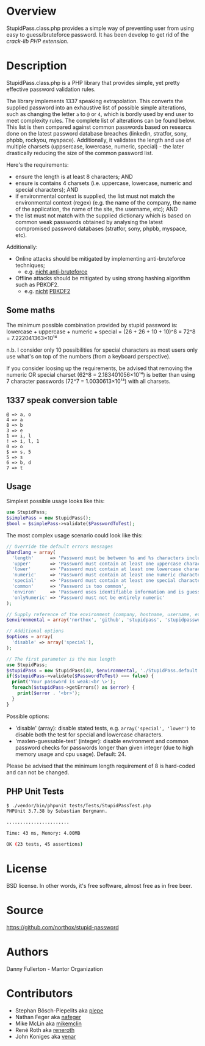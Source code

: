 # Overview
StupidPass.class.php provides a simple way of preventing user from using easy to guess/bruteforce password. It has been develop to get rid of the *crack-lib PHP extension*.

# Description
StupidPass.class.php is a PHP library that provides simple, yet pretty effective password validation rules.

The library implements 1337 speaking extrapolation. This converts the supplied password into an exhaustive list of possible simple alterations, such as changing the letter `a` to `@` or `4`, which is bordly used by end user to meet complexity rules. The complete list of alterations can be found below. This list is then compared against common passwords based on researcs done on the latest password database breaches (linkedin, stratfor, sony, phpbb, rockyou, myspace). Additionally, it validates the length and use of multiple charsets (uppsercase, lowercase, numeric, special) - the later drastically reducing the size of the common password list.

Here's the requirements:

* ensure the length is at least 8 characters; AND
* ensure is contains 4 charsets (i.e. uppercase, lowercase, numeric and special characters); AND
* if environmental context is supplied, the list must not match the environmental context (regex) (e.g. the name of the company, the name of the application, the name of the site, the username, etc); AND
* the list must not match with the supplied dictionary which is based on common weak passwords obtained by analysing the latest compromised password databases (stratfor, sony, phpbb, myspace, etc).

Additionally:

* Online attacks should be mitigated by implementing anti-bruteforce techniques;
  * e.g. [nicht anti-bruteforce](https://github.com/northox/nicht/blob/master/lib/nicht/Nicht.class.php#L633)
* Offline attacks should be mitigated by using strong hashing algorithm such as PBKDF2.
  * e.g. [nicht](https://github.com/northox/nicht/blob/master/src/admin.php#L58) [PBKDF2](https://github.com/northox/nicht/blob/master/lib/nicht/MysqliNichtAuthPbkdf2.class.php#L65)

## Some maths
The minimum possible combination provided by stupid password is: lowercase + uppercase + numeric + special = (26 + 26 + 10 + 10)^8 = 72^8 = 7.222041363×10¹⁴

n.b. I consider only 10 possibilities for special characters as most users only use what's on top of the numbers (from a keyboard perspective).

If you consider loosing up the requirements, be advised that removing the numeric OR special charset (62^8 = 2.183401056×10¹⁴) is better than using 7 character passwords (72^7 = 1.0030613×10¹³) with all charsets.

## 1337 speak conversion table

    @ => a, o
    4 => a
    8 => b
    3 => e
    1 => i, l
    ! => i, l, 1
    0 => o
    $ => s, 5
    5 => s
    6 => b, d
    7 => t

## Usage
Simplest possible usage looks like this:

```php
use StupidPass;
$simplePass = new StupidPass();
$bool = $simplePass->validate($PasswordToTest);
```

The most complex usage scenario could look like this:

```php
// Override the default errors messages
$hardlang = array(
  'length'      => 'Password must be between %s and %s characters inclusively',
  'upper'       => 'Password must contain at least one uppercase character',
  'lower'       => 'Password must contain at least one lowercase character',
  'numeric'     => 'Password must contain at least one numeric character',
  'special'     => 'Password must contain at least one special character',
  'common'      => 'Password is too common',
  'environ'     => 'Password uses identifiable information and is guessable',
  'onlyNumeric' => 'Password must not be entirely numeric'
);

// Supply reference of the environment (company, hostname, username, etc)
$environmental = array('northox', 'github', 'stupidpass', 'stupidpassword');

// Additional options
$options = array(
  'disable' => array('special'),
);

// The first parameter is the max length
use StupidPass;
$stupidPass = new StupidPass(40, $environmental, './StupidPass.default.dict', $hardlang, $options);
if($stupidPass->validate($PasswordToTest) === false) {
  print('Your password is weak:<br \>');
  foreach($stupidPass->getErrors() as $error) {
    print($error . '<br>');
  }
}
```

Possible options:
* 'disable' (array): disable stated tests, e.g. `array('special', 'lower')` to disable both the test for special and lowercase characters.
* 'maxlen-guessable-test' (integer): disable environment and common password checks for passwords longer than given integer (due to high memory usage and cpu usage). Default: 24.

Please be advised that the minimum length requirement of 8 is hard-coded and can not be changed.

## PHP Unit Tests
```bash
$ ./vendor/bin/phpunit tests/Tests/StupidPassTest.php
PHPUnit 3.7.38 by Sebastian Bergmann.

.......................

Time: 43 ms, Memory: 4.00MB

OK (23 tests, 45 assertions)
```

# License
BSD license. In other words, it's free software, almost free as in free beer.

# Source
https://github.com/northox/stupid-password

# Authors
Danny Fullerton - Mantor Organization

# Contributors
- Stephan Bösch-Plepelits aka [plepe](https://github.com/plepe)
- Nathan Feger aka [nafeger](https://github.com/nafeger)
- Mike McLin aka [mikemclin](https://github.com/mikemclin)
- René Roth aka [reneroth](https://github.com/reneroth)
- John Koniges aka [venar](https://github.com/venar)
